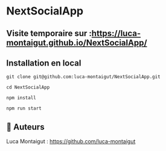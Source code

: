 # NextSocialApp

## Visite temporaire sur :https://luca-montaigut.github.io/NextSocialApp/

## Installation en local 

`git clone git@github.com:luca-montaigut/NextSocialApp.git`

`cd NextSocialApp`

`npm install`

`npm run start`

## 🐰 Auteurs
Luca Montaigut : https://github.com/luca-montaigut
